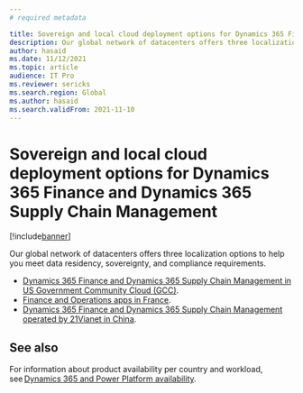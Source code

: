 ```yaml
---
# required metadata

title: Sovereign and local cloud deployment options for Dynamics 365 Finance and Dynamics 365 Supply Chain Management
description: Our global network of datacenters offers three localization options to help you meet data residency, sovereignty, and compliance requirements.
author: hasaid
ms.date: 11/12/2021
ms.topic: article
audience: IT Pro
ms.reviewer: sericks
ms.search.region: Global
ms.author: hasaid
ms.search.validFrom: 2021-11-10
---
```


# Sovereign and local cloud deployment options for Dynamics 365 Finance and Dynamics 365 Supply Chain Management

[!include[banner](../includes/banner.md)]

Our global network of datacenters offers three localization options to help you meet data residency, sovereignty, and compliance requirements.

- [Dynamics 365 Finance and Dynamics 365 Supply Chain Management in US Government Community Cloud (GCC)](us-gcc-deployment.md).
- [Finance and Operations apps in France](france-local-deployment.md).
- [Dynamics 365 Finance and Dynamics 365 Supply Chain Management operated by 21Vianet in China](china-local-deployment.md).


## See also

For information about product availability per country and workload, see [Dynamics 365 and Power Platform availability](https://dynamics.microsoft.com/availability-reports/).

